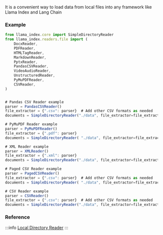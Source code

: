 It is a convenient way to load data from local files into any framework like
Llama Index and Lang Chain

### Example

```js
from llama_index.core import SimpleDirectoryReader
from llama_index.readers.file import (
    DocxReader,
    PDFReader,
    HTMLTagReader,
    MarkdownReader,
    PptxReader,
    PandasCSVReader,
    VideoAudioReader,
    UnstructuredReader,
    PyMuPDFReader,
    CSVReader,
)


# Pandas CSV Reader example
parser = PandasCSVReader()
file_extractor = {".csv": parser}  # Add other CSV formats as needed
documents = SimpleDirectoryReader("./data", file_extractor=file_extractor).load_data()

# PyMuPDF Reader example
parser = PyMuPDFReader()
file_extractor = {".pdf": parser}
documents = SimpleDirectoryReader( "./data", file_extractor=file_extractor).load_data()

# XML Reader example
parser = XMLReader()
file_extractor = {".xml": parser}
documents = SimpleDirectoryReader("./data", file_extractor=file_extractor).load_data()

# Paged CSV Reader example
parser = PagedCSVReader()
file_extractor = {".csv": parser}  # Add other CSV formats as needed
documents = SimpleDirectoryReader( "./data", file_extractor=file_extractor).load_data()

# CSV Reader example
parser = CSVReader()
file_extractor = {".csv": parser}  # Add other CSV formats as needed
documents = SimpleDirectoryReader("./data", file_extractor=file_extractor).load_data()

```

### Reference

:::info
[Local Directory Reader](https://llamahub.ai/l/readers/llama-index-readers-file?from=readers)
:::
